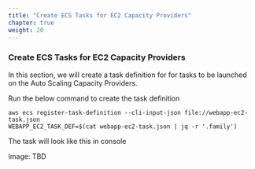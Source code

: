 ```yaml
---
title: "Create ECS Tasks for EC2 Capacity Providers"
chapter: true
weight: 20
---
```


### Create ECS Tasks for EC2 Capacity Providers

In this section, we will create a task definition for for tasks to be launched on the Auto Scaling Capacity Providers.

Run the below command to create the task definition

```
aws ecs register-task-definition --cli-input-json file://webapp-ec2-task.json
WEBAPP_EC2_TASK_DEF=$(cat webapp-ec2-task.json | jq -r '.family')
```

The task will look like this in console

Image: TBD